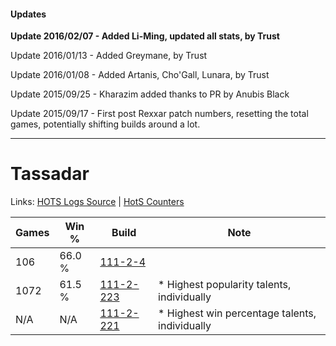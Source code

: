 #### Updates
**Update 2016/02/07 - Added Li-Ming, updated all stats, by Trust**

Update 2016/01/13 - Added Greymane, by Trust

Update 2016/01/08 - Added Artanis, Cho'Gall, Lunara, by Trust

Update 2015/09/25 - Kharazim added thanks to PR by Anubis Black

Update 2015/09/17 - First post Rexxar patch numbers, resetting the total games, potentially shifting builds around a lot.

***

# Tassadar

Links: [HOTS Logs Source](https://www.hotslogs.com/Sitewide/HeroDetails?Hero=Tassadar) | [HotS Counters](http://hotscounters.com/#/hero/Tassadar)

Games  | Win %  | Build     | Note
-----  | -----  | -----     | ----
106    | 66.0 % | [111-2-4](http://www.heroesfire.com/hots/talent-calculator/tassadar#R8K) | 
1072   | 61.5 % | [111-2-223](http://www.heroesfire.com/hots/talent-calculator/tassadar#gOyV) | * Highest popularity talents, individually
N/A    | N/A    | [111-2-221](http://www.heroesfire.com/hots/talent-calculator/tassadar#gOyT) | * Highest win percentage talents, individually
